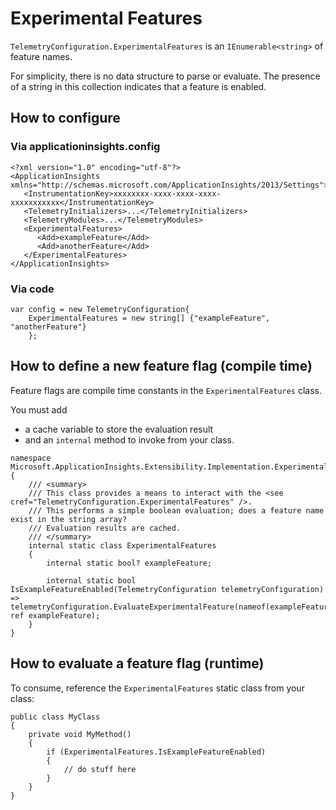 ﻿# Experimental Features

`TelemetryConfiguration.ExperimentalFeatures` is an `IEnumerable<string>` of feature names.

For simplicity, there is no data structure to parse or evaluate.
The presence of a string in this collection indicates that a feature is enabled.



## How to configure

### Via applicationinsights.config

```
<?xml version="1.0" encoding="utf-8"?>
<ApplicationInsights xmlns="http://schemas.microsoft.com/ApplicationInsights/2013/Settings">
   <InstrumentationKey>xxxxxxxx-xxxx-xxxx-xxxx-xxxxxxxxxxx</InstrumentationKey>
   <TelemetryInitializers>...</TelemetryInitializers>
   <TelemetryModules>...</TelemetryModules>
   <ExperimentalFeatures>
      <Add>exampleFeature</Add>
      <Add>anotherFeature</Add>
   </ExperimentalFeatures>
</ApplicationInsights>
```


### Via code

```
var config = new TelemetryConfiguration{
	ExperimentalFeatures = new string[] {"exampleFeature", "anotherFeature"}
	};
```

## How to define a new feature flag (compile time)

Feature flags are compile time constants in the `ExperimentalFeatures` class.

You must add 
- a cache variable to store the evaluation result
- and an `internal` method to invoke from your class.

```
namespace Microsoft.ApplicationInsights.Extensibility.Implementation.Experimental
{
    /// <summary>
    /// This class provides a means to interact with the <see cref="TelemetryConfiguration.ExperimentalFeatures" />.
    /// This performs a simple boolean evaluation; does a feature name exist in the string array?
    /// Evaluation results are cached.
    /// </summary>
    internal static class ExperimentalFeatures
    {
        internal static bool? exampleFeature;

        internal static bool IsExampleFeatureEnabled(TelemetryConfiguration telemetryConfiguration) => telemetryConfiguration.EvaluateExperimentalFeature(nameof(exampleFeature), ref exampleFeature);
    }
}
```



## How to evaluate a feature flag (runtime)

To consume, reference the `ExperimentalFeatures` static class from your class:

```
public class MyClass
{
	private void MyMethod()
	{
		if (ExperimentalFeatures.IsExampleFeatureEnabled)
		{
			// do stuff here
		}
	}
}
```


